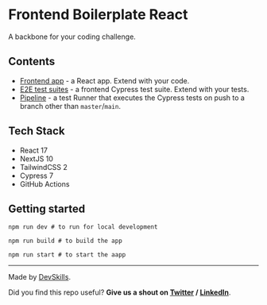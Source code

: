 # Frontend Boilerplate React

A backbone for your coding challenge.

## Contents

- [Frontend app](https://github.com/DevSkillsHQ/frontend-boilerplate-react/tree/main/app-frontend) - a React app. Extend with your code.
- [E2E test suites](https://github.com/DevSkillsHQ/frontend-boilerplate-react/tree/main/cypress/integration) - a frontend Cypress test suite. Extend with your tests.
- [Pipeline](https://github.com/DevSkillsHQ/frontend-boilerplate-react/blob/main/.github/workflows/tests.yml) - a test Runner that executes the Cypress tests on push to a branch other than `master`/`main`.

## Tech Stack

- React 17
- NextJS 10
- TailwindCSS 2
- Cypress 7
- GitHub Actions

## Getting started

```
npm run dev # to run for local development

npm run build # to build the app

npm run start # to start the aapp
```

---

Made by [DevSkills](https://devskills.co).

Did you find this repo useful? **Give us a shout on [Twitter](https://twitter.com/DevSkillsHQ) / [LinkedIn](https://www.linkedin.com/company/devskills)**.

